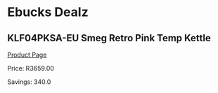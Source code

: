 
# Ebucks Dealz
## KLF04PKSA-EU Smeg Retro Pink Temp Kettle
[Product Page](https://www.ebucks.com/web/shop/productSelected.do?prodId=1151036802&catId=704985963)

Price: R3659.00

Savings: 340.0


	